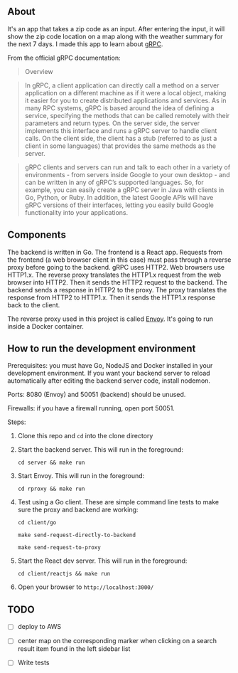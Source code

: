 ## About

It's an app that takes a zip code as an input. After entering the input, it will show the zip code location on a map along with the weather summary for the next 7 days. I made this app to learn about [gRPC](https://grpc.io/docs/what-is-grpc/introduction/).

From the official gRPC documentation:
> Overview

> In gRPC, a client application can directly call a method on a server application on a different machine as if it were a local object, making it easier for you to create distributed applications and services. As in many RPC systems, gRPC is based around the idea of defining a service, specifying the methods that can be called remotely with their parameters and return types. On the server side, the server implements this interface and runs a gRPC server to handle client calls. On the client side, the client has a stub (referred to as just a client in some languages) that provides the same methods as the server.

> gRPC clients and servers can run and talk to each other in a variety of environments - from servers inside Google to your own desktop - and can be written in any of gRPC’s supported languages. So, for example, you can easily create a gRPC server in Java with clients in Go, Python, or Ruby. In addition, the latest Google APIs will have gRPC versions of their interfaces, letting you easily build Google functionality into your applications.

## Components

The backend is written in Go. The frontend is a React app. Requests from the frontend (a web browser client in this case) must pass through a reverse proxy before going to the backend. gRPC uses HTTP2. Web browsers use HTTP1.x. The reverse proxy translates the HTTP1.x request from the web browser into HTTP2. Then it sends the HTTP2 request to the backend. The backend sends a response in HTTP2 to the proxy. The proxy translates the response from HTTP2 to HTTP1.x. Then it sends the HTTP1.x response back to the client.

The reverse proxy used in this project is called [Envoy](https://www.envoyproxy.io/docs/envoy/latest/intro/what_is_envoy). It's going to run inside a Docker container.

## How to run the development environment

Prerequisites: you must have Go, NodeJS and Docker installed in your development environment. If you want your backend server to reload automatically after editing the backend server code, install nodemon.

Ports: 8080 (Envoy) and 50051 (backend) should be unused.

Firewalls: if you have a firewall running, open port 50051.

Steps:

1. Clone this repo and `cd` into the clone directory

2. Start the backend server. This will run in the foreground:

    `cd server && make run`

3. Start Envoy. This will run in the foreground:

    `cd rproxy && make run`

4. Test using a Go client. These are simple command line tests to make sure the proxy and backend are working:

    `cd client/go`

    `make send-request-directly-to-backend`

    `make send-request-to-proxy`

5. Start the React dev server. This will run in the foreground:

    `cd client/reactjs && make run`

6. Open your browser to `http://localhost:3000/`

## TODO

- [ ] deploy to AWS

- [ ] center map on the corresponding marker when clicking on a search result item found in the left sidebar list

- [ ] Write tests
